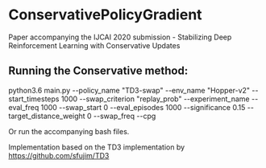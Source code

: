 # ConservativePolicyGradient
Paper accompanying the IJCAI 2020 submission - Stabilizing Deep Reinforcement Learning with Conservative Updates

## Running the Conservative method:

python3.6 main.py --policy_name "TD3-swap" --env_name "Hopper-v2" --start_timesteps 1000 --swap_criterion "replay_prob" --experiment_name <name> --eval_freq 1000 --swap_start 0 --eval_episodes 1000 --significance 0.15 --target_distance_weight 0 --swap_freq <freq> --cpg

Or run the accompanying bash files.

Implementation based on the TD3 implementation by https://github.com/sfujim/TD3

